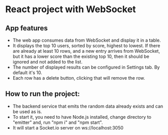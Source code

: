 # React project with WebSocket

## App features

- The web app consumes data from WebSocket and display it in a table.
- It displays the top 10 users, sorted by score, highest to lowest. If there are already at least 10 rows, and a new entry arrives from WebSocket, but it has a lower score than the existing top 10, then it should be ignored and not added to the list.
- The number of displayed results can be configured in Settings tab. By default it's 10.
- Each row has a delete button, clicking that will remove the row.

## How to run the project:
- The backend service that emits the random data already exists and can be used as is.
- To start it, you need to have Node.js installed, change directory to "emitter" and, run "npm i" and "npm start".
- It will start a Socket.io server on ws://localhost:3050
